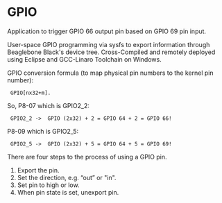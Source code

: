 # GPIO
Application to trigger GPIO 66 output pin based on GPIO 69 pin input.

User-space GPIO programming via sysfs to export information through Beaglebone Black's device tree.
Cross-Compiled and remotely deployed using Eclipse and GCC-Linaro Toolchain on Windows.

GPIO conversion formula (to map physical pin numbers to the kernel pin number):
```
 GPIO[nx32+m].
```
 So, P8-07 which is GPIO2_2:
```
 GPIO2_2 ->  GPIO (2x32) + 2 = GPIO 64 + 2 = GPIO 66!
```
P8-09 which is GPIO2_5:
```
 GPIO2_5 ->  GPIO (2x32) + 5 = GPIO 64 + 5 = GPIO 69!
```

There are four steps to the process of using a GPIO pin.
1) Export the pin.
2) Set the direction, e.g. “out” or "in".
3) Set pin to high or low.
4) When pin state is set, unexport pin.
